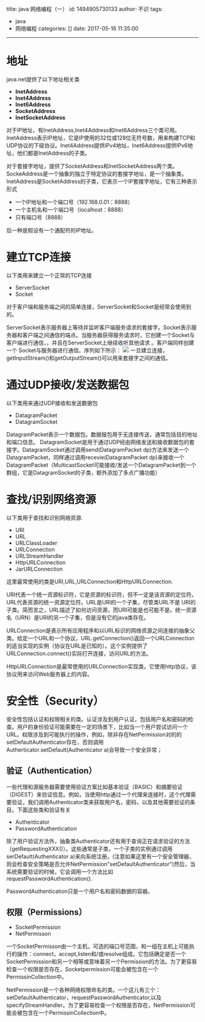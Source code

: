 title: java 网络编程（一）
id: 1494905730133
author: 不识
tags:
  - java
  - 网络编程
categories: []
date: 2017-05-16 11:35:00
---
# 地址
java.net提供了以下地址相关类

- **InetAddress**
- **Inet4Address**
- **Inet6Address**
- **SocketAddress**
- **InetSocketAddress**

对于IP地址，有InetAddress,Inet4Address和Inet6Address三个类可用。InetAddress表示IP地址，它是IP使用的32位或128位无符号数，用来构建TCP和UDP协议的下级协议。Inet4Address提供IPv4地址，Inet6Address提供IPv6地址，他们都是InetAddress的子类。    
<!-- more -->

对于套接字地址，提供了SocketAddress和InetSocketAddress两个类。SockeAddress是一个抽象的独立于特定协议的套接字地址，是一个抽象类。InetAddress是SocketAddress的子类，它表示一个IP套接字地址，它有三种表示形式

- 一个IP地址和一个端口号（192.168.0.01：8888）
- 一个主机名和一个端口号（localhost：8888）
- 只有端口号（8888）

后一种是假设有一个通配符的IP地址。

# 建立TCP连接
以下类用来建立一个正常的TCP连接
- ServerSocket
- Socket

对于客户端和服务端之间的简单连接，ServerSocket和Socket是经常会使用到的。

ServerSocket表示服务器上等待并监听客户端服务请求的套接字。Socket表示服务器和客户端之间通信的端点。当服务器获得服务请求时，它创建一个Socket与客户端进行通信，，并且在ServerSocket上继续收听其他请求 。客户端同样创建一个 Socket与服务器进行通信。序列如下所示：
![](/images/other/sockets.png)
一旦建立连接，getInputStream()和getOutputStream()可以用来套接字之间的通信。
# 通过UDP接收/发送数据包
以下类用来通过UDP接收和发送数据包
- DatagramPacket
- DatagramSocket

DatagramPacket表示一个数据包。数据报包用于无连接传送，通常包括目的地址和端口信息。 DatagramSocket是用于通过UDP经由网络发送和接收数据包的套接字。DatagramSocket通过调用send(DatagramPacket dp)方法来发送一个DatagramPacket，同样通过调用recevie(DatagramPacket dp)来接收一个DatagramPacket（MulticastSocket可能接收/发送一个DatagramPacket到一个群组，它是DatagramSocket的子类，额外添加了多点广播功能）


# 查找/识别网络资源

以下类用于查找和识别网络资源.
- URI
- URL 
- URLClassLoader
- URLConnection
- URLStreamHandler
- HttpURLConnection
- JarURLConnection

这里最常使用的类是URI,URL,URLConnection和HttpURLConnection.

URI代表一个统一资源标识符，它是资源的标识符，但不一定是该资源的定位符。URL代表资源的统一资源定位符。URL是URI的一个子集，尽管类URL不是 URI的子类。简而言之，URL描述了如何访问资源，而URI可能是也可能不是。统一资源名（URN）是URI的另一个子集，但是没有它的java类存在。

URLConnection是表示所有应用程序和以URL标识的网络资源之间连接的抽象父类。给定一个URL和一个协议，URL.getConnection()返回一个URLConnection的适当实现的实例（协议在URL是已知的）。这个实例提供了URLConnection.connect()实际打开连接，访问URL的方法。

HttpURLConnection是最常使用的URLConnection实现类。它使用http协议，该协议用来访问Web服务器上的内容。

# 安全性（Security）

安全性包括认证和权限相关的类。认证涉及到用户认证，包括用户名和密码的检查。用户的身份验证可能需要在一定的场景下，比如当一个用户尝试访问一个URL。权限涉及到可能执行的操作，例如，除非存在NetPermission对的的setDefaultAuthenticator存在，否则调用Autherticator.setDefault(Authenticator a)会导致一个安全异常；
## 验证（Authentication）
一些代理和源服务器需要使用验证方案比如基本验证（BASIC）和摘要验证（DIGEST）来验证信息。例如，当使用http通过一个代理来连接时，这个代理需要验证，我们调用Authenticator类来获取用户名，密码，以及其他需要验证的条目。下面这些类和验证有关
- Authenticator
- PasswordAuthentication

除了用户验证方法外，抽象类Authenticator还有用于查询正在请求验证的方法（getRequestingXXX()）。这些通常是子类，一个子类的实例通过调用serDefault(Authenticator a)来向系统注册。(注意如果这里有一个安全管理器，则会检查安全策略是否允许NetPermission"setDefaultAuthenticator")然后，当系统需要验证的时候，它会调用一个方法比如requestPasswordAuthentication().

PasswordAuthentication只是一个用户名和密码数据的容器。

## 权限（Permissions）

- SocketPermission
- NetPermisson

一个SocketPermisson由一个主机，可选的端口号范围，和一组在主机上可能执行的操作：connect，accept,listen和/或resolve组成。它包括确定是否一个SocketPermission和另一个相等或意味着另一个Permission的方法。为了更容易检查一个权限是否存在，Socketpermission可能会被包含在一个PermissinCollection中。

NetPermission是一个各种网络权限命名的类。一个这儿有三个：setDefaultAuthenticator，requestPasswordAuthenticator,以及specifyStreamHandler。为了更容易检查一个权限是否存在，NetPermission可能会被包含在一个PermissinCollection中。